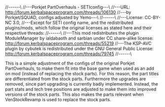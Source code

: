 //------\\
//---Porkjet PartOverhauls - SETIconfig---\\
//---URL: http://forum.kerbalspaceprogram.com/threads/106130
//---by Porkjet/SQUAD, configs adjusted by Yemo---\\
//------\\
//---License: CC-BY-NC 3.0, 
//---Except for SETI config name, and the redistributed plugins/mods, which follow the original licenses as stated here and their respective threads:
//------\\
//---This mod redistributes the plugin ModuleManager by ialdabaoth and sarbian under CC share-alike license: http://forum.kerbalspaceprogram.com/threads/55219
//---The KSP-AVC plugin by cybutek is redistributed under the GNU General Public License: http://forum.kerbalspaceprogram.com/threads/79745
//------\\

This is a simple adjustment of the configs of the original Porkjet PartOverhauls, to make them fit into the base game when used as an add on mod (instead of replacing the stock parts).
For this reason, the part titles are differentiated from the stock parts. Furthermore the upgrades are removed, since part upgrading is currently badly implemented.
Instead, the part stats and tech tree positions are adjusted to make them into improved versions of the stock parts.
This also makes the parts relevant when VenStockRevamp is used to replace the stock parts.
